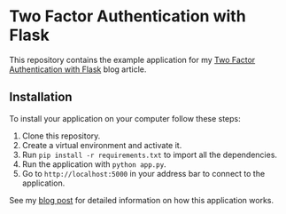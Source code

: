 # Two Factor Authentication with Flask

This repository contains the example application for my [Two Factor Authentication with Flask](http://blog.miguelgrinberg.com/post/two-factor-authentication-with-flask) blog article.

## Installation

To install your application on your computer follow these steps:

1. Clone this repository.
2. Create a virtual environment and activate it.
3. Run `pip install -r requirements.txt` to import all the dependencies.
4. Run the application with `python app.py`.
5. Go to `http://localhost:5000` in your address bar to connect to the application.

See my [blog post](http://blog.miguelgrinberg.com/post/two-factor-authentication-with-flask) for detailed information on how this application works.

